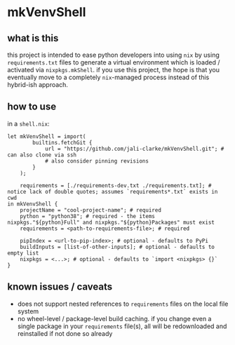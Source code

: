# mkVenvShell

## what is this

this project is intended to ease python developers into using `nix` by using `requirements.txt` files to generate a virtual environment which is loaded / activated via `nixpkgs.mkShell`.  if you use this project, the hope is that you eventually move to a completely `nix`-managed process instead of this hybrid-ish approach.

## how to use

in a `shell.nix`:

```
let mkVenvShell = import(
        builtins.fetchGit {
            url = "https://github.com/jali-clarke/mkVenvShell.git"; # can also clone via ssh
            # also consider pinning revisions
        }
    );

    requirements = [./requirements-dev.txt ./requirements.txt]; # notice lack of double quotes; assumes `requirements*.txt` exists in cwd
in mkVenvShell {
    projectName = "cool-project-name"; # required
    python = "python38"; # required - the items nixpkgs."${python}Full" and nixpkgs."${python}Packages" must exist
    requirements = <path-to-requirements-file>; # required

    pipIndex = <url-to-pip-index>; # optional - defaults to PyPi
    buildInputs = [list-of-other-inputs]; # optional - defaults to empty list
    nixpkgs = <...>; # optional - defaults to `import <nixpkgs> {}`
}
```

## known issues / caveats

* does not support nested references to `requirements` files on the local file system
* no wheel-level / package-level build caching.  if you change even a single package in your `requirements` file(s), all will be redownloaded and reinstalled if not done so already
